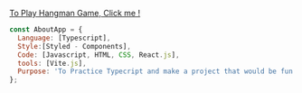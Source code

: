 [To Play Hangman Game, Click me !](https://hangman-game-play.vercel.app/)

```javascript
const AboutApp = {
  Language: [Typescript],
  Style:[Styled - Components],
  Code: [Javascript, HTML, CSS, React.js],
  tools: [Vite.js],
  Purpose: 'To Practice Typecript and make a project that would be fun.',
};
```
